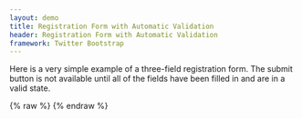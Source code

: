 ```yaml
---
layout: demo
title: Registration Form with Automatic Validation
header: Registration Form with Automatic Validation
framework: Twitter Bootstrap
---
```


Here is a very simple example of a three-field registration form.  The submit button is not available until
all of the fields have been filled in and are in a valid state.

<div id="field1"> </div>
{% raw %}
<script type="text/javascript" id="field1-script">
$("#field1").alpaca({
    "view": "bootstrap-create",
    "schema": {
        "type": "object",
        "properties": {
            "name": {
                "type": "string",
                "required": true
            },
            "birthday": {
                "type": "text",
                "format": "date",
                "required": true
            },
            "preference": {
                "type": "text",
                "enum": ["orlando", "tokyo", "amsterdam"],
                "default": "orlando",
                "required": true
            }
        }
    },
    "options": {
        "form": {
            "buttons": {
                "submit":{}
            }
        },
        "fields": {
            "name": {
                "label": "Your Name"
            },
            "birthday": {
                "label": "Your Birthday"
            },
            "preference": {
                "label": "Your Destination",
                "type": "select",
                "optionLabels": ["Orlando, USA", "Tokyo, Japan", "Amsterdam, Netherlands"]
            }
        }
    }
});
</script>
{% endraw %}